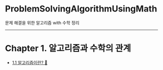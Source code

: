 # ProblemSolvingAlgorithmUsingMath
문제 해결을 위한 알고리즘 with 수학 정리

---
# Chapter 1. 알고리즘과 수학의 관계

- [1.1 알고리즘이란? 🤔](https://github.com/devKobe24/ProblemSolvingAlgorithmUsingMath/blob/main/List/231009math.md)
